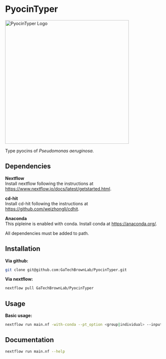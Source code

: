 # PyocinTyper
<img src="https://github.com/user-attachments/assets/44aa2bfe-7b94-4d5f-9e33-6b64dfb840e8" alt="PyocinTyper Logo" width="400"/>

Type pyocins of *Pseudomonas aeruginosa*.

## Dependencies

**Nextflow**  
Install nextflow following the instructions at https://www.nextflow.io/docs/latest/getstarted.html.

**cd-hit**  
Install cd-hit following the instructions at https://github.com/weizhongli/cdhit.

**Anaconda**  
This pipleine is enabled with conda. Install conda at https://anaconda.org/.  

All dependencies must be added to path.

## Installation
**Via github:**  
```bash 
git clone git@github.com:GaTechBrownLab/PyocinTyper.git
```

**Via nextflow:** 
```bash 
nextflow pull GaTechBrownLab/PyocinTyper
```

## Usage

**Basic usage:**  
```bash
nextflow run main.nf -with-conda --pt_option <group|individual> --input_files ./data/*.gbff --outdir /results
```

## Documentation
```bash 
nextflow run main.nf --help
```
